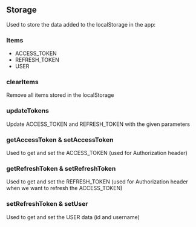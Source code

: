 ## Storage

Used to store the data added to the localStorage in the app:

### Items

-   ACCESS_TOKEN
-   REFRESH_TOKEN
-   USER

### clearItems

Remove all items stored in the localStorage

### updateTokens

Update ACCESS_TOKEN and REFRESH_TOKEN with the given parameters

### getAccessToken & setAccessToken

Used to get and set the ACCESS_TOKEN (used for Authorization header)

### getRefreshToken & setRefreshToken

Used to get and set the REFRESH_TOKEN (used for Authorization header when we want to refresh the ACCESS_TOKEN)

### setRefreshToken & setUser

Used to get and set the USER data (id and username)
